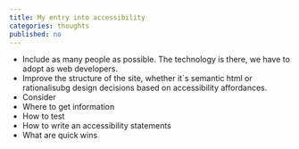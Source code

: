 ```yaml
---
title: My entry into accessibility
categories: thoughts
published: no
---
```

- Include as many people as possible. The technology is there, we have to adopt as web developers.
- Improve the structure of the site, whether it´s semantic html or rationalisubg design decisions based on accessibility affordances.
- Consider 
- Where to get information
- How to test
- How to write an accessibility statements
- What are quick wins